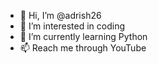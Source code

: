 - 👋 Hi, I’m @adrish26
- 👀 I’m interested in coding
- 🌱 I’m currently learning Python
- 📫 Reach me through YouTube

<!---
adrish26/adrish26 is a ✨ unique ✨ repository because its `README.md` (this file) appears on your GitHub profile.
You can click the Preview link to take a look at your changes.
--->
